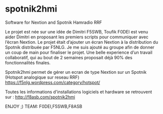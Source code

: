 # spotnik2hmi
Software for Nextion and Spotnik Hamradio RRF

Le projet est née sur une idée de Dimitri F5SWB, Toufik F0DEI est venu aider Dimitri en proposant
les premiers scripts pour communiquer avec l’écran Nextion.
Le projet était d’ajouter un écran Nextion à la distribution du Spotnik distribuée par F5NLG.
Je me suis ajouté au groupe afin de donner un coup de main pour finaliser le projet.
Une belle experience d’un travail collaboratif, qui au bout de 2 semaines proposait déjà 90% des fonctionnalités finales.

Spotnik2hmi permet de gérer un ecran de type Nextion sur un Spotnik (Hotspot analogique sur reseau RRF)
https://f5nlg.wordpress.com/category/hotspot/

Toutes les informations d'installations logiciels et hardware se retrouvent sur :
http://f8asb.com/spotnik2hmi

ENJOY ;)
TEAM: F0DEI,F5SWB,F8ASB
